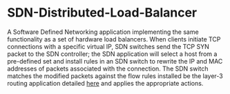 # SDN-Distributed-Load-Balancer

A Software Defined Networking application implementing the same functionality as a set of hardware
load balancers.  When clients initiate TCP connections with a specific virtual IP, SDN switches send
the TCP SYN packet to the SDN controller; the SDN application will select a host from a pre-defined
set and install rules in an SDN switch to rewrite the IP and MAC addresses of packets associated
with the connection.  The SDN switch matches the modified packets against the flow rules installed
be the layer-3 routing application detailed
[here](https://github.com/ClarkZinzow/SDN-Layer-3-Routing) and applies the appropriate actions.
